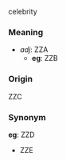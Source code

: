 celebrity
### Meaning
+ _adj_: ZZA
	+ __eg__: ZZB

### Origin

ZZC

### Synonym

__eg__: ZZD

+ ZZE



